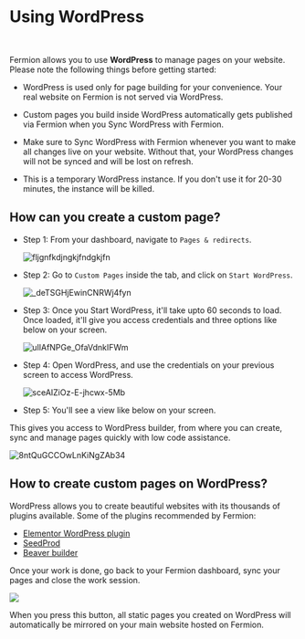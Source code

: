 # Using WordPress

<br>

Fermion allows you to use **WordPress** to manage pages on your website. Please note the following things before getting started:

-   WordPress is used only for page building for your convenience. Your real website on Fermion is not served via WordPress.

-   Custom pages you build inside WordPress automatically gets published via Fermion when you Sync WordPress with Fermion.

-   Make sure to Sync WordPress with Fermion whenever you want to make all changes live on your website. Without that, your WordPress changes will not be synced and will be lost on refresh.

-   This is a temporary WordPress instance. If you don't use it for 20-30 minutes, the instance will be killed.

## How can you create a custom page?

-   Step 1: From your dashboard, navigate to `Pages & redirects`.

    ![fljgnfkdjngkjfndgkjfn](https://codedamn-website-assets.s3.us-east-1.amazonaws.com/uploads/24-11-2024/32%402x.zmznlx.png)

-   Step 2: Go to `Custom Pages` inside the tab, and click on `Start WordPress`.

    ![_deTSGHjEwinCNRWj4fyn](https://creator-assets.codedamn.com/fermion-instructor/02-08-2024/instructor_66467ae8ada1f52e23942268/_deTSGHjEwinCNRWj4fyn)

-   Step 3: Once you Start WordPress, it'll take upto 60 seconds to load. Once loaded, it'll give you access credentials and three options like below on your screen.

    ![uIlAfNPGe_OfaVdnkIFWm](https://creator-assets.codedamn.com/fermion-instructor/02-08-2024/instructor_66467ae8ada1f52e23942268/uIlAfNPGe_OfaVdnkIFWm)

-   Step 4: Open WordPress, and use the credentials on your previous screen to access WordPress.

    ![sceAIZiOz-E-jhcwx-5Mb](https://creator-assets.codedamn.com/fermion-instructor/02-08-2024/instructor_66467ae8ada1f52e23942268/sceAIZiOz-E-jhcwx-5Mb)

-   Step 5: You'll see a view like below on your screen.

This gives you access to WordPress builder, from where you can create, sync and manage pages quickly with low code assistance.

![8ntQuGCCOwLnKiNgZAb34](https://creator-assets.codedamn.com/fermion-instructor/02-08-2024/instructor_66467ae8ada1f52e23942268/8ntQuGCCOwLnKiNgZAb34)

## How to create custom pages on WordPress?

WordPress allows you to create beautiful websites with its thousands of plugins available. Some of the plugins recommended by Fermion:

-   [Elementor WordPress plugin](https://wordpress.org/plugins/elementor/)
-   [SeedProd](https://wordpress.org/plugins/coming-soon/)
-   [Beaver builder](https://wordpress.org/plugins/beaver-builder-lite-version/)

Once your work is done, go back to your Fermion dashboard, sync your pages and close the work session.

![](https://codedamn-website-assets.s3.us-east-1.amazonaws.com/uploads/24-11-2024/screenshot-000110.womnex.png)

When you press this button, all static pages you created on WordPress will automatically be mirrored on your main website hosted on Fermion.
